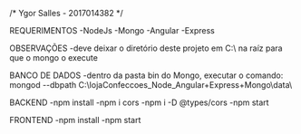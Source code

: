 ﻿/* Ygor Salles - 2017014382 */

REQUERIMENTOS
-NodeJs
-Mongo
-Angular
-Express

OBSERVAÇÕES
-deve deixar o diretório deste projeto em C:\ na raíz
para que o mongo o execute

BANCO DE DADOS
-dentro da pasta bin do Mongo, executar o comando:
mongod --dbpath C:\lojaConfeccoes_Node_Angular+Express+Mongo\data\

BACKEND
-npm install
-npm i cors
-npm i -D @types/cors
-npm start

FRONTEND
-npm install
-npm start